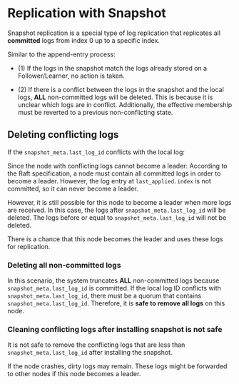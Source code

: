 # Replication with Snapshot

Snapshot replication is a special type of log replication that replicates all **committed** logs from index 0 up to a specific index.

Similar to the append-entry process:

- (1) If the logs in the snapshot match the logs already stored on a Follower/Learner, no action is taken.

- (2) If there is a conflict between the logs in the snapshot and the local logs, **ALL** non-committed logs will be deleted. This is because it is unclear which logs are in conflict. Additionally, the effective membership must be reverted to a previous non-conflicting state.

## Deleting conflicting logs

If the `snapshot_meta.last_log_id` conflicts with the local log:

Since the node with conflicting logs cannot become a leader:
According to the Raft specification, a node must contain all committed logs in order to become a leader. However, the log entry at `last_applied.index` is not committed, so it can never become a leader.

However, it is still possible for this node to become a leader when more logs are received. In this case, the logs after `snapshot_meta.last_log_id` will be deleted. The logs before or equal to `snapshot_meta.last_log_id` will not be deleted.

There is a chance that this node becomes the leader and uses these logs for replication.

### Deleting all non-committed logs

In this scenario, the system truncates **ALL** non-committed logs because `snapshot_meta.last_log_id` is committed. If the local log ID conflicts with `snapshot_meta.last_log_id`, there must be a quorum that contains `snapshot_meta.last_log_id`. Therefore, it is **safe to remove all logs** on this node.

### Cleaning conflicting logs after installing snapshot is not safe

It is not safe to remove the conflicting logs that are less than `snapshot_meta.last_log_id` after installing the snapshot.

If the node crashes, dirty logs may remain. These logs might be forwarded to other nodes if this node becomes a leader.

[`snapshot_meta.last_log_id`]: `crate::storage::SnapshotMeta::last_log_id`